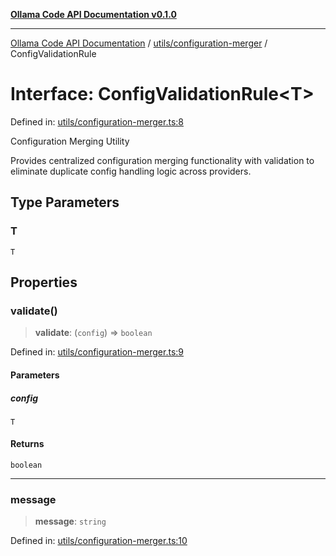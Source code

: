 [**Ollama Code API Documentation v0.1.0**](../../../README.md)

***

[Ollama Code API Documentation](../../../modules.md) / [utils/configuration-merger](../README.md) / ConfigValidationRule

# Interface: ConfigValidationRule\<T\>

Defined in: [utils/configuration-merger.ts:8](https://github.com/erichchampion/ollama-code/blob/71525b68c65a1139d08d5a868e15d1644edd30d9/ollama-code/src/utils/configuration-merger.ts#L8)

Configuration Merging Utility

Provides centralized configuration merging functionality with validation
to eliminate duplicate config handling logic across providers.

## Type Parameters

### T

`T`

## Properties

### validate()

> **validate**: (`config`) => `boolean`

Defined in: [utils/configuration-merger.ts:9](https://github.com/erichchampion/ollama-code/blob/71525b68c65a1139d08d5a868e15d1644edd30d9/ollama-code/src/utils/configuration-merger.ts#L9)

#### Parameters

##### config

`T`

#### Returns

`boolean`

***

### message

> **message**: `string`

Defined in: [utils/configuration-merger.ts:10](https://github.com/erichchampion/ollama-code/blob/71525b68c65a1139d08d5a868e15d1644edd30d9/ollama-code/src/utils/configuration-merger.ts#L10)
